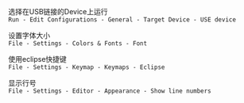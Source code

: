 选择在USB链接的Device上运行   
`Run - Edit Configurations - General - Target Device - USE device`

设置字体大小  
`File - Settings - Colors & Fonts - Font`

使用eclipse快捷键  
`File - Settings - Keymap - Keymaps - Eclipse`

显示行号  
`File - Settings - Editor - Appearance - Show line numbers`
